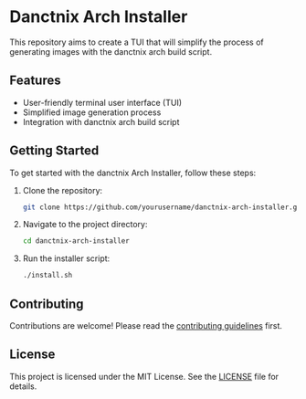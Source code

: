 # Danctnix Arch Installer

This repository aims to create a TUI that will simplify the process of generating images with the danctnix arch build script.

## Features

- User-friendly terminal user interface (TUI)
- Simplified image generation process
- Integration with danctnix arch build script

## Getting Started

To get started with the danctnix Arch Installer, follow these steps:

1. Clone the repository:
    ```sh
    git clone https://github.com/yourusername/danctnix-arch-installer.git
    ```
2. Navigate to the project directory:
    ```sh
    cd danctnix-arch-installer
    ```
3. Run the installer script:
    ```sh
    ./install.sh
    ```

## Contributing

Contributions are welcome! Please read the [contributing guidelines](CONTRIBUTING.md) first.

## License

This project is licensed under the MIT License. See the [LICENSE](LICENSE) file for details.
